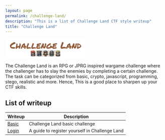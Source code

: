 ```yaml
---
layout: page
permalink: /challenge-land/
description: "This is a list of Challenge Land CTF style writeup"
title: "Challenge Land"
---
```


<img alt="logo" src="/assets/images/challengeland/logo.png" width="50%" />

The Challenge Land is an RPG or JPRG inspired wargame challenge where the challenger has to slay the enemies by completing a certain challenge. The task can be categorized from basic, crypto, javascript, programming, stego, realistic and more. Hence, This is a good place to sharpen up your CTF skills.

## List of writeup

Writeup | Description
--------|------------
[Basic](/posts/challengeland/basic) | Challenge Land basic challenge
[Login](/posts/challengeland/login) | A guide to register yourself in Challenge Land
